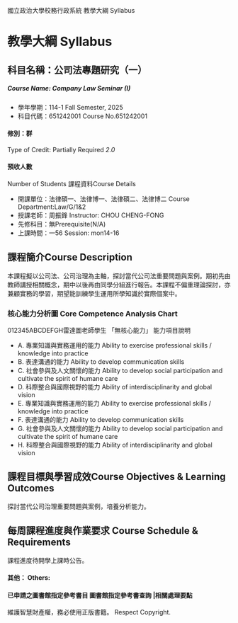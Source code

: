 國立政治大學校務行政系統 教學大綱 Syllabus
# 教學大綱 Syllabus
##  科目名稱：公司法專題研究（一） 
#####  Course Name: Company Law Seminar (I)
  * 學年學期：114-1 Fall Semester, 2025 
  * 科目代碼：651242001 Course No.651242001
#### 修別：群
Type of Credit: Partially Required 
_2.0_
#### 預收人數
Number of Students
課程資料Course Details
  * 開課單位：法律碩一、法律博一、法律碩二、法律博二 Course Department:Law/G/1&2 
  * 授課老師：周振鋒 Instructor: CHOU CHENG-FONG 
  * 先修科目：無Prerequisite(N/A)
  * 上課時間：一56 Session: mon14-16
##  課程簡介Course Description
本課程擬以公司法、公司治理為主軸，探討當代公司法重要問題與案例。期初先由教師講授相關概念，期中以後再由同學分組進行報告。本課程不偏重理論探討，亦兼顧實務的學習，期望能訓練學生運用所學知識於實際個案中。
###  核心能力分析圖 Core Competence Analysis Chart
012345ABCDEFGH雷達圖老師學生
「無核心能力」 
能力項目說明
  * A. 專業知識與實務運用的能力 Ability to exercise professional skills / knowledge into practice
  * B. 表達溝通的能力 Ability to develop communication skills
  * C. 社會參與及人文關懷的能力 Ability to develop social participation and cultivate the spirit of humane care
  * D. 科際整合與國際視野的能力 Ability of interdisciplinarity and global vision
  * E. 專業知識與實務運用的能力 Ability to exercise professional skills / knowledge into practice
  * F. 表達溝通的能力 Ability to develop communication skills
  * G. 社會參與及人文關懷的能力 Ability to develop social participation and cultivate the spirit of humane care
  * H. 科際整合與國際視野的能力 Ability of interdisciplinarity and global vision
##  課程目標與學習成效Course Objectives & Learning Outcomes 
探討當代公司治理重要問題與案例，培養分析能力。
##  每周課程進度與作業要求 Course Schedule & Requirements
課程進度待開學上課時公告。
####  其他： Others:
####  已申請之圖書館指定參考書目  圖書館指定參考書查詢 |相關處理要點
維護智慧財產權，務必使用正版書籍。 Respect Copyright.